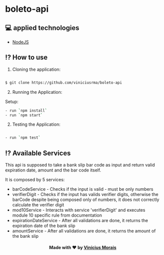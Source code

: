 # boleto-api

## 💻 applied technologies

- [NodeJS](https://nodejs.org/en/)

## ⁉ How to use

1. Cloning the application:

```sh

$ git clone https://github.com/viniciusrma/boleto-api

```

2. Running the Application:

Setup:

```sh
- run `npm install`
- run `npm start`
```

2. Testing the Application:

```sh

- run `npm test`

```

## ⁉ Available Services

This api is supposed to take a bank slip bar code as input and return valid expiration date, amount and the bar code itself.

It is composed by 5 services:

- barCodeService - Checks if the input is valid - must be only numbers
- verifierDigit - Checks if the input has valids verifier digits, otherwise the barCode despite being composed only of numbers, it does not correctly calculate the verifier digit
- mod10Service - Interacts with service 'verifierDigit' and executes module 10 specific rule from documentation
- expirationDateService - After all validations are done, it returns the expiration date of the bank slip
- amountService - After all validations are done, it returns the amount of the bank slip

<h4  align="center">
Made with ❤ by <a  href="https://www.linkedin.com/in/viniciusrma/"  target="_blank">Vinícius Morais</a>
</h4>
